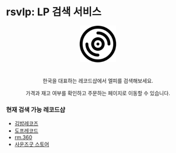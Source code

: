 # rsvlp: LP 검색 서비스

<img src="./src/logo.svg" style="display:block;width:100px;margin:20px auto 40px auto" />
<p style="text-align:center;">한국을 대표하는 레코드샵에서 엘피를 검색해보세요.</p>
<p style="text-align:center;">가격과 재고 여부를 확인하고 주문하는 페이지로 이동할 수 있습니다.</p>

### 현재 검색 가능 레코드샵

- [김밥레코즈](https://gimbabrecords.com/index.html)
- [도프레코드](https://doperecord.com/)
- [rm.360](http://rm360.cafe24.com/index.html)
- [사운즈굿 스토어](https://soundsgood-store.com/)
